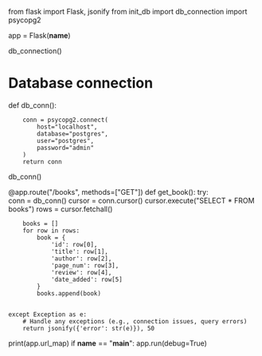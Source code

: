 from flask import Flask, jsonify
from init_db import db_connection
import psycopg2

app = Flask(__name__)

db_connection()

# Database connection
def db_conn():
 
        conn = psycopg2.connect(
            host="localhost",
            database="postgres",
            user="postgres",
            password="admin"  
        )
        return conn
db_conn()
   
@app.route("/books", methods=["GET"])
def get_book():
    try:    
        conn = db_conn()
        cursor = conn.cursor()
        cursor.execute("SELECT * FROM books")
        rows = cursor.fetchall()
        
        books = []
        for row in rows:
            book = {
                'id': row[0],
                'title': row[1],
                'author': row[2],
                'page_num': row[3],
                'review': row[4],
                'date_added': row[5]
            }
            books.append(book)
    
    
    except Exception as e:
        # Handle any exceptions (e.g., connection issues, query errors)
        return jsonify({'error': str(e)}), 50
print(app.url_map) 
if __name__ == "__main__":
    app.run(debug=True)
   